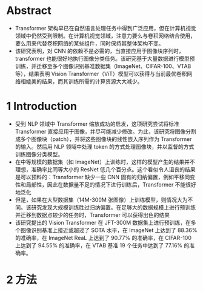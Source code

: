 # Abstract #
- Transformer 架构早已在自然语言处理任务中得到广泛应用，但在计算机视觉领域中仍然受到限制。在计算机视觉领域，注意力要么与卷积网络结合使用，要么用来代替卷积网络的某些组件，同时保持其整体架构不变。
- 该研究表明，对 CNN 的依赖不是必需的，当直接应用于图像块序列时，transformer 也能很好地执行图像分类任务。该研究基于大量数据进行模型预训练，并迁移至多个图像识别基准数据集（ImageNet、CIFAR-100、VTAB 等），结果表明 Vision Transformer（ViT）模型可以获得与当前最优卷积网络相媲美的结果，而其训练所需的计算资源大大减少。
# 1 Introduction #
- 受到 NLP 领域中 Transformer 缩放成功的启发，这项研究尝试将标准 Transformer 直接应用于图像，并尽可能减少修改。为此，该研究将图像分割成多个图像块（patch），并将这些图像块的线性嵌入序列作为 Transformer 的输入。然后用 NLP 领域中处理 token 的方式处理图像块，并以监督的方式训练图像分类模型。
- 在中等规模的数据集（如 ImageNet）上训练时，这样的模型产生的结果并不理想，准确率比同等大小的 ResNet 低几个百分点。这个看似令人沮丧的结果是可以预料的：Transformer 缺少一些 CNN 固有的归纳偏置，例如平移同变性和局部性，因此在数据量不足的情况下进行训练后，Transformer 不能很好地泛化
- 但是，如果在大型数据集（14M-300M 张图像）上训练模型，则情况大为不同。该研究发现大规模训练胜过归纳偏置。在足够大的数据规模上进行预训练并迁移到数据点较少的任务时，Transformer 可以获得出色的结果
- 该研究提出的 Vision Transformer 在 JFT-300M 数据集上进行预训练，在多个图像识别基准上接近或超过了 SOTA 水平，在 ImageNet 上达到了 88.36% 的准确率，在 ImageNet ReaL 上达到了 90.77% 的准确率，在 CIFAR-100 上达到了 94.55% 的准确率，在 VTAB 基准 19 个任务中达到了 77.16% 的准确率。
# 2 方法 # 
